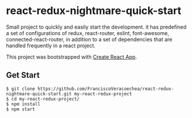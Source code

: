 # react-redux-nightmare-quick-start
Small project to quickly and easily start the development. it has predefined a set of configurations of redux, react-router, eslint, font-awesome, connected-react-router, in addition to a set of dependencies that are handled frequently in a react project.


This project was bootstrapped with [Create React App](https://github.com/facebookincubator/create-react-app).


## Get Start
    $ git clone https://github.com/FranciscoVeracoechea/react-redux-nightmare-quick-start.git my-react-redux-project
    $ cd my-react-redux-project/
    $ npm install
    $ npm start
